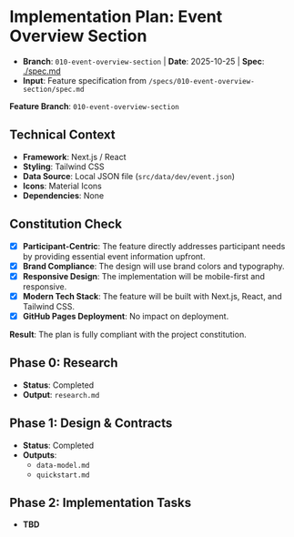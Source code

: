 # Implementation Plan: Event Overview Section

- **Branch**: `010-event-overview-section` | **Date**: 2025-10-25 | **Spec**: [./spec.md](./spec.md)
- **Input**: Feature specification from `/specs/010-event-overview-section/spec.md`

**Feature Branch**: `010-event-overview-section`

## Technical Context

- **Framework**: Next.js / React
- **Styling**: Tailwind CSS
- **Data Source**: Local JSON file (`src/data/dev/event.json`)
- **Icons**: Material Icons
- **Dependencies**: None

## Constitution Check

- [x] **Participant-Centric**: The feature directly addresses participant needs by providing essential event information upfront.
- [x] **Brand Compliance**: The design will use brand colors and typography.
- [x] **Responsive Design**: The implementation will be mobile-first and responsive.
- [x] **Modern Tech Stack**: The feature will be built with Next.js, React, and Tailwind CSS.
- [x] **GitHub Pages Deployment**: No impact on deployment.

**Result**: The plan is fully compliant with the project constitution.

## Phase 0: Research

- **Status**: Completed
- **Output**: `research.md`

## Phase 1: Design & Contracts

- **Status**: Completed
- **Outputs**:
  - `data-model.md`
  - `quickstart.md`

## Phase 2: Implementation Tasks

- **TBD**
